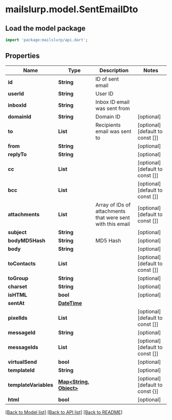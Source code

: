 # mailslurp.model.SentEmailDto

## Load the model package
```dart
import 'package:mailslurp/api.dart';
```

## Properties
Name | Type | Description | Notes
------------ | ------------- | ------------- | -------------
**id** | **String** | ID of sent email | 
**userId** | **String** | User ID | 
**inboxId** | **String** | Inbox ID email was sent from | 
**domainId** | **String** | Domain ID | [optional] 
**to** | **List<String>** | Recipients email was sent to | [optional] [default to const []]
**from** | **String** |  | [optional] 
**replyTo** | **String** |  | [optional] 
**cc** | **List<String>** |  | [optional] [default to const []]
**bcc** | **List<String>** |  | [optional] [default to const []]
**attachments** | **List<String>** | Array of IDs of attachments that were sent with this email | [optional] [default to const []]
**subject** | **String** |  | [optional] 
**bodyMD5Hash** | **String** | MD5 Hash | [optional] 
**body** | **String** |  | [optional] 
**toContacts** | **List<String>** |  | [optional] [default to const []]
**toGroup** | **String** |  | [optional] 
**charset** | **String** |  | [optional] 
**isHTML** | **bool** |  | [optional] 
**sentAt** | [**DateTime**](DateTime) |  | 
**pixelIds** | **List<String>** |  | [optional] [default to const []]
**messageId** | **String** |  | [optional] 
**messageIds** | **List<String>** |  | [optional] [default to const []]
**virtualSend** | **bool** |  | [optional] 
**templateId** | **String** |  | [optional] 
**templateVariables** | [**Map<String, Object>**](Object) |  | [optional] [default to const {}]
**html** | **bool** |  | [optional] 

[[Back to Model list]](../README#documentation-for-models) [[Back to API list]](../README#documentation-for-api-endpoints) [[Back to README]](../README)



